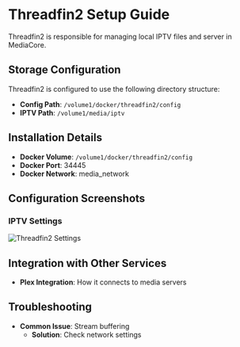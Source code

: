 # Threadfin2 Setup Guide

Threadfin2 is responsible for managing local IPTV files and server in MediaCore.

## Storage Configuration

Threadfin2 is configured to use the following directory structure:

- **Config Path**: `/volume1/docker/threadfin2/config`
- **IPTV Path**: `/volume1/media/iptv`

## Installation Details

- **Docker Volume**: `/volume1/docker/threadfin2/config`
- **Docker Port**: 34445
- **Docker Network**: media_network

## Configuration Screenshots

### IPTV Settings
![Threadfin2 Settings](../images/threadfin2/settings.png)

## Integration with Other Services

- **Plex Integration**: How it connects to media servers

## Troubleshooting

- **Common Issue**: Stream buffering
  - **Solution**: Check network settings

